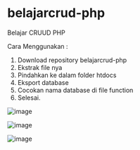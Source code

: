 # belajarcrud-php
Belajar CRUUD PHP


Cara Menggunakan :
1. Download repository belajarcrud-php
2. Ekstrak file nya
3. Pindahkan ke dalam folder htdocs
4. Eksport database
5. Cocokan nama database di file function
6. Selesai.


![image](https://user-images.githubusercontent.com/48147326/232377396-e535b06b-309f-406a-92f1-9b2d5aa3e7c1.png)


![image](https://user-images.githubusercontent.com/48147326/232377344-228f7bcb-1e5b-4476-9ab4-cc24986efdd8.png)


![image](https://user-images.githubusercontent.com/48147326/232372913-842e9846-6884-4361-8ffc-f6fd3608956e.png)
